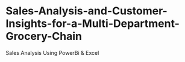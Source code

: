# Sales-Analysis-and-Customer-Insights-for-a-Multi-Department-Grocery-Chain
Sales Analysis Using PowerBi &amp; Excel
